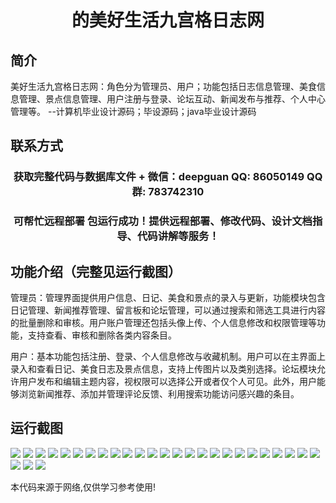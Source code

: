 <p><h1 align="center">的美好生活九宫格日志网</h1></p>

## 简介
美好生活九宫格日志网：角色分为管理员、用户；功能包括日志信息管理、美食信息管理、景点信息管理、用户注册与登录、论坛互动、新闻发布与推荐、个人中心管理等。    --计算机毕业设计源码；毕设源码；java毕业设计源码


## 联系方式
<p><h3 align="center">获取完整代码与数据库文件 + 微信：deepguan QQ: 86050149 QQ群: 783742310</h3></p>
<p><h3 align="center">可帮忙远程部署 包运行成功！提供远程部署、修改代码、设计文档指导、代码讲解等服务！</h3></p>

## 功能介绍（完整见运行截图）
管理员：管理界面提供用户信息、日记、美食和景点的录入与更新，功能模块包含日记管理、新闻推荐管理、留言板和论坛管理，可以通过搜索和筛选工具进行内容的批量删除和审核。用户账户管理还包括头像上传、个人信息修改和权限管理等功能，支持查看、审核和删除各类内容条目。

用户：基本功能包括注册、登录、个人信息修改与收藏机制。用户可以在主界面上录入和查看日记、美食日志及景点信息，支持上传图片以及类别选择。论坛模块允许用户发布和编辑主题内容，视权限可以选择公开或者仅个人可见。此外，用户能够浏览新闻推荐、添加并管理评论反馈、利用搜索功能访问感兴趣的条目。


## 运行截图
![](img/001.jpg)
![](img/002.jpg)
![](img/003.jpg)
![](img/004.jpg)
![](img/005.jpg)
![](img/006.jpg)
![](img/007.jpg)
![](img/008.jpg)
![](img/009.jpg)
![](img/010.jpg)
![](img/011.jpg)
![](img/012.jpg)
![](img/013.jpg)
![](img/014.jpg)
![](img/015.jpg)
![](img/016.jpg)
![](img/017.jpg)
![](img/018.jpg)
![](img/019.jpg)
![](img/020.jpg)
![](img/021.jpg)
![](img/022.jpg)
![](img/023.jpg)
![](img/024.jpg)
![](img/025.jpg)
![](img/026.jpg)
![](img/027.jpg)
![](img/028.jpg)

<p>本代码来源于网络,仅供学习参考使用!</p>
